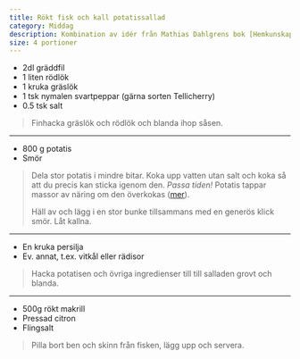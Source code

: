 ```yaml
---
title: Rökt fisk och kall potatissallad
category: Middag
description: Kombination av idér från Mathias Dahlgrens bok [Hemkunskap](http://www.dn.se/mat-dryck/mathias-dahlgren-soker-det-rena-och-enkla/), [Food Pharmacy](https://foodpharmacy.se/2016/07/professor-bengmark-tipsar-frossa-i-kall-potatis-i-sommar/) och Meny i P1, avsnitten om [färskpotatis](http://sverigesradio.se/sida/avsnitt/897259?programid=950) och [peppar](http://sverigesradio.se/sida/avsnitt/861769?programid=950).
size: 4 portioner
---
```


- 2dl gräddfil
- 1 liten rödlök
- 1 kruka gräslök
- 1 tsk nymalen svartpeppar (gärna sorten Tellicherry)
- 0.5 tsk salt

> Finhacka gräslök och rödlök och blanda ihop såsen.

---

- 800 g potatis
- Smör

> Dela stor potatis i mindre bitar.
> Koka upp vatten utan salt och koka så att du precis kan sticka igenom den. _Passa tiden!_ Potatis tappar massor av näring om den överkokas ([mer](https://foodpharmacy.se/2016/07/professor-bengmark-tipsar-frossa-i-kall-potatis-i-sommar/)).
> 
> Häll av och lägg i en stor bunke tillsammans med en generös klick smör. Låt kallna.

---

- En kruka persilja
- Ev. annat, t.ex. vitkål eller rädisor

> Hacka potatisen och övriga ingredienser till till salladen grovt och blanda.

---

- 500g rökt makrill
- Pressad citron
- Flingsalt


> Pilla bort ben och skinn från fisken, lägg upp och servera.

